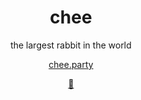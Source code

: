 <div align=center>

<h1> chee </h1>

<p>the largest rabbit in the world

<p><a href="https://chee.party">chee.party

<p>🐰

